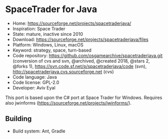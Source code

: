 # SpaceTrader for Java

- Home: https://sourceforge.net/projects/spacetraderjava/
- Inspiration: Space Trader
- State: mature, inactive since 2010
- Download: https://sourceforge.net/projects/spacetraderjava/files
- Platform: Windows, Linux, macOS
- Keyword: strategy, space, turn-based
- Code repository: https://github.com/osgamearchive/spacetraderjava.git (conversion of cvs and svn, @archived, @created 2018, @stars 2, @forks 1), https://svn.code.sf.net/p/spacetraderjava/code (svn), http://spacetraderjava.cvs.sourceforge.net (cvs)
- Code language: Java
- Code license: GPL-2.0
- Developer: Aviv Eyal

This port is based upon the C# port at Space Trader for Windows. Requires also jwinforms (https://sourceforge.net/projects/jwinforms/).

## Building

- Build system: Ant, Gradle
